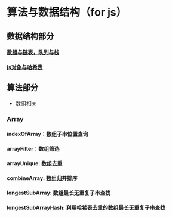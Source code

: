 # 算法与数据结构（for js）

## 数据结构部分

#### [数组与链表，队列与栈](/数组与链表，队列与栈.md)

#### [js对象与哈希表](/js对象与哈希表.md)

## 算法部分

- [数组相关](#array)

### Array

#### indexOfArray：数组子串位置查询

#### arrayFilter：数组筛选

#### arrayUnique: 数组去重

#### combineArray: 数组归并排序

#### longestSubArray: 数组最长无重复子串查找

#### longestSubArrayHash: 利用哈希表去重的数组最长无重复子串查找








